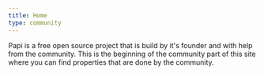 ```yaml
---
title: Home
type: community
---
```


Papi is a free open source project that is build by it's founder and with help from the community. This is the beginning of the community part of this site where you can find properties that are done by the community.

